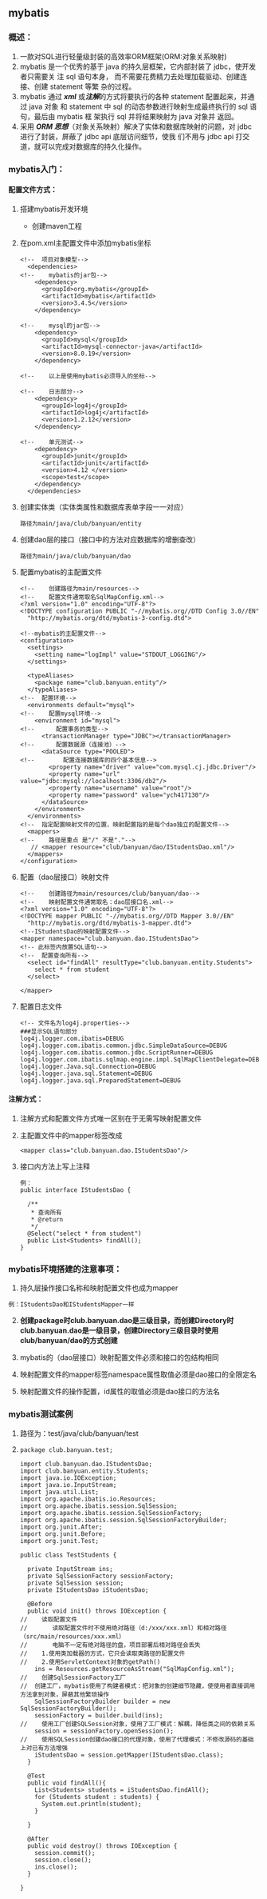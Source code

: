 ## mybatis

### 概述：

1. 一款对SQL进行轻量级封装的高效率ORM框架(ORM:对象关系映射)
2. mybatis 是一个优秀的基于 java 的持久层框架，它内部封装了 jdbc，使开发者只需要关 注 sql 语句本身， 而不需要花费精力去处理加载驱动、创建连接、创建 statement 等繁 杂的过程。
3. mybatis 通过 ***xml*** 或***注解***的方式将要执行的各种 statement 配置起来，并通过 java 对象 和 statement 中 sql 的动态参数进行映射生成最终执行的 sql 语句，最后由 mybatis 框 架执行 sql 并将结果映射为 java 对象并 返回。
4. 采用 ***ORM 思想***（对象关系映射）解决了实体和数据库映射的问题，对 jdbc 进行了封装，屏蔽了 jdbc api 底层访问细节，使我 们不用与 jdbc api 打交道，就可以完成对数据库的持久化操作。

### mybatis入门：

#### 配置文件方式：

1. 搭建mybatis开发环境

   - 创建maven工程

2. 在pom.xml主配置文件中添加mybatis坐标

   ```
   <!--  项目对象模型-->
     <dependencies>
   <!--    mybatis的jar包-->
       <dependency>
         <groupId>org.mybatis</groupId>
         <artifactId>mybatis</artifactId>
         <version>3.4.5</version>
       </dependency>
   
   <!--    mysql的jar包-->
       <dependency>
         <groupId>mysql</groupId>
         <artifactId>mysql-connector-java</artifactId>
         <version>8.0.19</version>
       </dependency>
   
   <!--    以上是使用mybatis必须导入的坐标-->
   
   <!--    日志部分-->
       <dependency>
         <groupId>log4j</groupId>
         <artifactId>log4j</artifactId>
         <version>1.2.12</version>
       </dependency>
   
   <!--    单元测试-->
       <dependency>
         <groupId>junit</groupId>
         <artifactId>junit</artifactId>
         <version>4.12 </version>
         <scope>test</scope>
       </dependency>
     </dependencies>
   ```

3. 创建实体类（实体类属性和数据库表单字段一一对应）

   ```
   路径为main/java/club/banyuan/entity
   ```

4. 创建dao层的接口（接口中的方法对应数据库的增删查改）

   ```
   路径为main/java/club/banyuan/dao
   ```

<!--以上为mybatis准备阶段-->

5. 配置mybatis的主配置文件

   ```
   <!--    创建路径为main/resources-->
   <!--    配置文件通常取名SqlMapConfig.xml-->
   <?xml version="1.0" encoding="UTF-8"?>
   <!DOCTYPE configuration PUBLIC "-//mybatis.org//DTD Config 3.0//EN"
     "http://mybatis.org/dtd/mybatis-3-config.dtd">
   
   <!--mybatis的主配置文件-->
   <configuration>
     <settings>
       <setting name="logImpl" value="STDOUT_LOGGING"/>
     </settings>
   
     <typeAliases>
       <package name="club.banyuan.entity"/>
     </typeAliases>
   <!--  配置环境-->
     <environments default="mysql">
   <!--    配置mysql环境-->
       <environment id="mysql">
   <!--      配置事务的类型-->
         <transactionManager type="JDBC"></transactionManager>
   <!--      配置数据源（连接池）-->
         <dataSource type="POOLED">
   <!--        配置连接数据库的四个基本信息-->
           <property name="driver" value="com.mysql.cj.jdbc.Driver"/>
           <property name="url" value="jdbc:mysql://localhost:3306/db2"/>
           <property name="username" value="root"/>
           <property name="password" value="ych417130"/>
         </dataSource>
       </environment>
     </environments>
   <!--  指定配置映射文件的位置，映射配置指的是每个dao独立的配置文件-->
     <mappers>
   <!--    路径是重点 是"/" 不是"."-->
      // <mapper resource="club/banyuan/dao/IStudentsDao.xml"/>
     </mappers>
   </configuration>
   ```

6. 配置（dao层接口）映射文件

   ```
   <!--    创建路径为main/resources/club/banyuan/dao-->	
   <!--    映射配置文件通常取名：dao层接口名.xml-->
   <?xml version="1.0" encoding="UTF-8"?>
   <!DOCTYPE mapper PUBLIC "-//mybatis.org//DTD Mapper 3.0//EN"
     "http://mybatis.org/dtd/mybatis-3-mapper.dtd">
   <!--IStudentsDao的映射配置文件-->
   <mapper namespace="club.banyuan.dao.IStudentsDao">
   <!-- 此标签内放置SQL语句-->
   <!--  配置查询所有-->
     <select id="findAll" resultType="club.banyuan.entity.Students">
       select * from student
     </select>
   
   </mapper>
   ```

7. 配置日志文件

   ```
   <!-- 文件名为log4j.properties-->
   ###显示SQL语句部分
   log4j.logger.com.ibatis=DEBUG
   log4j.logger.com.ibatis.common.jdbc.SimpleDataSource=DEBUG
   log4j.logger.com.ibatis.common.jdbc.ScriptRunner=DEBUG
   log4j.logger.com.ibatis.sqlmap.engine.impl.SqlMapClientDelegate=DEBUG
   log4j.logger.Java.sql.Connection=DEBUG
   log4j.logger.java.sql.Statement=DEBUG
   log4j.logger.java.sql.PreparedStatement=DEBUG
   ```

#### 注解方式：

1. 注解方式和配置文件方式唯一区别在于无需写映射配置文件

2. 主配置文件中的mapper标签改成

   ```
   <mapper class="club.banyuan.dao.IStudentsDao"/>
   ```

3. 接口内方法上写上注释

   ```
   例：
   public interface IStudentsDao {
   
     /**
      * 查询所有
      * @return
      */
     @Select("select * from student")
     public List<Students> findAll();
   }
   ```

<!-- 以上为mybatis的开发环境搭建流程-->

### mybatis环境搭建的注意事项：

1. 持久层操作接口名称和映射配置文件也成为mapper

```
例：IStudentsDao和IStudentsMapper一样
```

2. **创建package时club.banyuan.dao是三级目录，而创建Directory时club.banyuan.dao是一级目录，创建Directory三级目录时使用club/banyuan/dao的方式创建**

   <!-- 以下三点实现后，无需写dao接口的实现类（mybatis的核心）-->

3. mybatis的（dao层接口）映射配置文件必须和接口的包结构相同

4. 映射配置文件的mapper标签namespace属性取值必须是dao接口的全限定名

5. 映射配置文件的操作配置，id属性的取值必须是dao接口的方法名

### mybatis测试案例

1. 路径为：test/java/club/banyuan/test

2. ```
   package club.banyuan.test;
   
   import club.banyuan.dao.IStudentsDao;
   import club.banyuan.entity.Students;
   import java.io.IOException;
   import java.io.InputStream;
   import java.util.List;
   import org.apache.ibatis.io.Resources;
   import org.apache.ibatis.session.SqlSession;
   import org.apache.ibatis.session.SqlSessionFactory;
   import org.apache.ibatis.session.SqlSessionFactoryBuilder;
   import org.junit.After;
   import org.junit.Before;
   import org.junit.Test;
   
   public class TestStudents {
   
     private InputStream ins;
     private SqlSessionFactory sessionFactory;
     private SqlSession session;
     private IStudentsDao iStudentsDao;
   
     @Before
     public void init() throws IOException {
   //    读取配置文件
   //		读取配置文件时不使用绝对路径（d:/xxx/xxx.xml）和相对路径（src/main/resources/xxx.xml）
   //		电脑不一定有绝对路径的盘，项目部署后相对路径会丢失
   //    1.使用类加载器的方式，它只会读取类路径的配置文件
   //    2.使用ServletContext对象的getPath()
       ins = Resources.getResourceAsStream("SqlMapConfig.xml");
   //    创建SqlSessionFactory工厂
   //  创建工厂，mybatis使用了构建者模式：把对象的创建细节隐藏，使使用者直接调用方法拿到对象，屏蔽其他繁琐操作
       SqlSessionFactoryBuilder builder = new SqlSessionFactoryBuilder();
       sessionFactory = builder.build(ins);
   //    使用工厂创建SQLSession对象，使用了工厂模式：解耦，降低类之间的依赖关系
       session = sessionFactory.openSession();
   //    使用SQLSession创建dao接口的代理对象，使用了代理模式：不修改源码的基础上对已有方法增强
       iStudentsDao = session.getMapper(IStudentsDao.class);
     }
   
     @Test
     public void findAll(){
       List<Students> students = iStudentsDao.findAll();
       for (Students student : students) {
         System.out.println(student);
       }
   
     }
   
     @After
     public void destroy() throws IOException {
       session.commit();
       session.close();
       ins.close();
     }
   
   }
   
   ```

